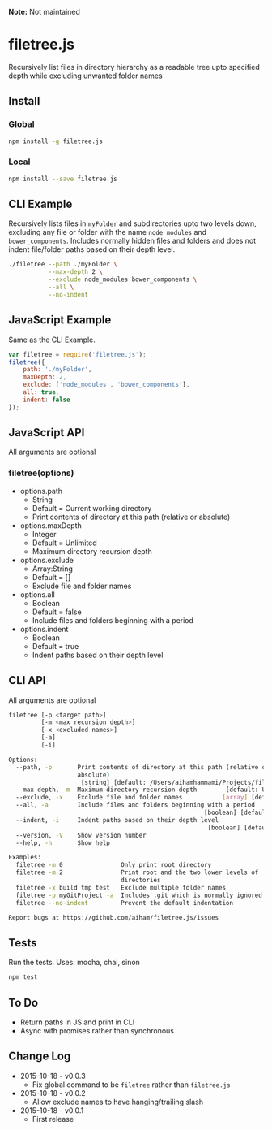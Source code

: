 **Note:** Not maintained

# filetree.js

Recursively list files in directory hierarchy as a readable tree upto specified depth while excluding unwanted folder names

## Install

### Global

```bash
npm install -g filetree.js
```

### Local

```bash
npm install --save filetree.js
```

## CLI Example

Recursively lists files in `myFolder` and subdirectories upto two levels down, excluding any file or folder with the name `node_modules` and `bower_components`. Includes normally hidden files and folders and does not indent file/folder paths based on their depth level.

```bash
./filetree --path ./myFolder \
           --max-depth 2 \
           --exclude node_modules bower_components \
           --all \
           --no-indent
```

## JavaScript Example

Same as the CLI Example.

```js
var filetree = require('filetree.js');
filetree({
    path: './myFolder',
    maxDepth: 2,
    exclude: ['node_modules', 'bower_components'],
    all: true,
    indent: false
});
```

## JavaScript API

All arguments are optional

### filetree(options)
- options.path
  - String
  - Default = Current working directory
  - Print contents of directory at this path (relative or absolute)
- options.maxDepth
  - Integer
  - Default = Unlimited
  - Maximum directory recursion depth
- options.exclude
  - Array:String
  - Default = []
  - Exclude file and folder names
- options.all
  - Boolean
  - Default = false
  - Include files and folders beginning with a period
- options.indent
  - Boolean
  - Default = true
  - Indent paths based on their depth level

## CLI API

All arguments are optional

```bash
filetree [-p <target path>]
         [-m <max recursion depth>]
         [-x <excluded names>]
         [-a]
         [-i]

Options:
  --path, -p       Print contents of directory at this path (relative or
                   absolute)
                    [string] [default: /Users/aihamhammami/Projects/filetree.js]
  --max-depth, -m  Maximum directory recursion depth        [default: Unlimited]
  --exclude, -x    Exclude file and folder names           [array] [default: []]
  --all, -a        Include files and folders beginning with a period
                                                      [boolean] [default: false]
  --indent, -i     Indent paths based on their depth level
                                                       [boolean] [default: true]
  --version, -V    Show version number                                 [boolean]
  --help, -h       Show help                                           [boolean]

Examples:
  filetree -m 0                Only print root directory
  filetree -m 2                Print root and the two lower levels of
                               directories
  filetree -x build tmp test   Exclude multiple folder names
  filetree -p myGitProject -a  Includes .git which is normally ignored
  filetree --no-indent         Prevent the default indentation

Report bugs at https://github.com/aiham/filetree.js/issues
```

## Tests

Run the tests. Uses: mocha, chai, sinon

```bash
npm test
```

## To Do

- Return paths in JS and print in CLI
- Async with promises rather than synchronous

## Change Log

- 2015-10-18 - v0.0.3
  - Fix global command to be `filetree` rather than `filetree.js`
- 2015-10-18 - v0.0.2
  - Allow exclude names to have hanging/trailing slash
- 2015-10-18 - v0.0.1
  - First release


